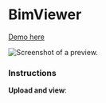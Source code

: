 # BimViewer

[Demo here](https://bim.reneos.com/)


![Screenshot of a preview.](https://bim.reneos.com/screen.png)

### Instructions

**Upload and view**:

